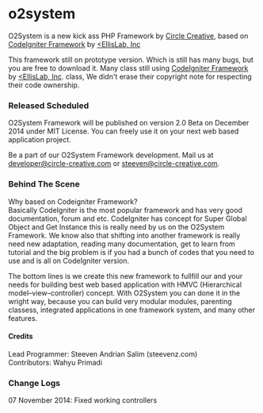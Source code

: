 o2system
========

O2System is a new kick ass PHP Framework by <a href="www.circle-creative.com">Circle Creative</a>, based on <a href="www.codeigniter.com">CodeIgniter Framework</a> by <a href="www.ellislab.com"><EllisLab, Inc</a>

This framework still on prototype version. Which is still has many bugs, but you are free to download it. Many class still using <a href="www.codeigniter.com">CodeIgniter Framework</a> by <a href="www.ellislab.com"><EllisLab, Inc</a>. class, We didn't erase their copyright note for respecting their code ownership.

<h3>Released Scheduled</h3>
O2System Framework will be published on version 2.0 Beta on December 2014 under MIT License. You can freely use it on your next web based application project.

Be a part of our O2System Framework development. Mail us at <a href="mailto:developer@circle-creative.com">developer@circle-creative.com</a> or <a href="mailto:steeven@circle-creative.com"> steeven@circle-creative.com</a>.

<h3>Behind The Scene</h3>
Why based on Codeigniter Framework?<br>
Basically CodeIgniter is the most popular framework and has very good documentation, forum and etc. CodeIgniter has concept for Super Global Object and Get Instance this is really need by us on the O2System Framework. We know also that shifting into another framework is really need new adaptation, reading many documentation, get to learn from tutorial and the big problem is if you had a bunch of codes that you need to use and is all on CodeIgniter version.

The bottom lines is we create this new framework to fullfill our and your needs for building best web based application with HMVC (Hierarchical model–view–controller) concept. With O2System you can done it in the wright way, because you can build very modular modules, parenting classess, integrated applications in one framework system, and many other features.

<h4>Credits</h4>
Lead Programmer: Steeven Andrian Salim (steevenz.com)<br>
Contributors: Wahyu Primadi

<h3>Change Logs</h3>
07 November 2014: Fixed working controllers
